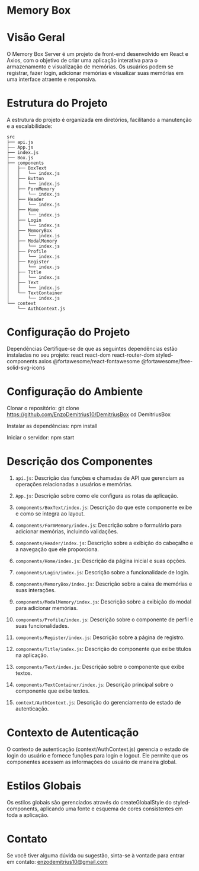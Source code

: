 # Memory Box

# Visão Geral
O Memory Box Server é um projeto de front-end desenvolvido em React e Axios, com o objetivo de criar uma aplicação interativa para o armazenamento e visualização de memórias. Os usuários podem se registrar, fazer login, adicionar memórias e visualizar suas memórias em uma interface atraente e responsiva.

# Estrutura do Projeto
A estrutura do projeto é organizada em diretórios, facilitando a manutenção e a escalabilidade:

```
src
├── api.js
├── App.js
├── index.js
├── Box.js
├── components
│   ├── BoxText
│   │   └── index.js
│   ├── Button
│   │   └── index.js
│   ├── FormMemory
│   │   └── index.js
│   ├── Header
│   │   └── index.js
│   ├── Home
│   │   └── index.js
│   ├── Login
│   │   └── index.js
│   ├── MemoryBox
│   │   └── index.js
│   ├── ModalMemory
│   │   └── index.js
│   ├── Profile
│   │   └── index.js
│   ├── Register
│   │   └── index.js
│   ├── Title
│   │   └── index.js
│   ├── Text
│   │   └── index.js
│   └── TextContainer
│       └── index.js
└── context
    └── AuthContext.js
```
    
# Configuração do Projeto
Dependências
Certifique-se de que as seguintes dependências estão instaladas no seu projeto:
react
react-dom
react-router-dom
styled-components
axios
@fortawesome/react-fontawesome
@fortawesome/free-solid-svg-icons

# Configuração do Ambiente
Clonar o repositório:
git clone https://github.com/EnzoDemitrius10/DemitriusBox
cd DemitriusBox

Instalar as dependências:
npm install

Iniciar o servidor:
npm start

# Descrição dos Componentes

1. `api.js`: Descrição das funções e chamadas de API que gerenciam as operações relacionadas a usuários e memórias.

2. `App.js`: Descrição sobre como ele configura as rotas da aplicação.

3. `components/BoxText/index.js`: Descrição do que este componente exibe e como se integra ao layout.

4. `components/FormMemory/index.js`: Descrição sobre o formulário para adicionar memórias, incluindo validações.

5. `components/Header/index.js`: Descrição sobre a exibição do cabeçalho e a navegação que ele proporciona.

6. `components/Home/index.js`: Descrição da página inicial e suas opções.

7. `components/Login/index.js`: Descrição sobre a funcionalidade de login.

8. `components/MemoryBox/index.js`: Descrição sobre a caixa de memórias e suas interações.

9. `components/ModalMemory/index.js`: Descrição sobre a exibição do modal para adicionar memórias.

10. `components/Profile/index.js`: Descrição sobre o componente de perfil e suas funcionalidades.

11. `components/Register/index.js`: Descrição sobre a página de registro.

12. `components/Title/index.js`: Descrição do componente que exibe títulos na aplicação.

13. `components/Text/index.js`: Descrição sobre o componente que exibe textos.

14. `components/TextContainer/index.js`: Descrição principal sobre o componente que exibe textos.

15. `context/AuthContext.js`: Descrição do gerenciamento de estado de autenticação.


# Contexto de Autenticação
O contexto de autenticação (context/AuthContext.js) gerencia o estado de login do usuário e fornece funções para login e logout. Ele permite que os componentes acessem as informações do usuário de maneira global.

# Estilos Globais
Os estilos globais são gerenciados através do createGlobalStyle do styled-components, aplicando uma fonte e esquema de cores consistentes em toda a aplicação.

# Contato
Se você tiver alguma dúvida ou sugestão, sinta-se à vontade para entrar em contato: enzodemitrius10@gmail.com

